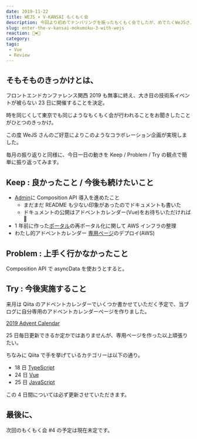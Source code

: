 ```yaml
---
date: 2019-11-22
title: WEJS × V-KANSAI もくもく会
description: 今回より初めてナンバリングを振ったもくもく会でしたが、めでたくWeJSさんとのコラボレーション企画をさせていただけることになりました。
slug: enter-the-v-kansai-mokumoku-3-with-wejs
reaction: 👨‍❤️‍👨
category: 
tags: 
 - Vue
 - Review
---
```


## そもそものきっかけとは、

フロントエンドカンファレンス関西 2019 も無事に終え、大き目の技術系イベントが被らない 23 日に開催することを決定。

時を同じくして東京でも同じようなもくもく会が行われることをお聞きしたことがひとつのきっかけ。

この度 WeJS さんのご好意によりこのようなコラボレーション企画が実現しました。

毎月の振り返りと同様に、今日一日の動きを Keep / Problem / Try の観点で簡単に振り返ってみます。

## Keep : 良かったこと / 今後も続けたいこと

- [Admin](https://github.com/jiyuujin/admin)に Composition API 導入を進めたこと
   - まだまだ README も少ない印象があったのでドキュメントも書いた
   - ドキュメントの公開はアドベントカレンダー(Vue)をお待ちいただければ🙏
- 1 年前に作った[ポータル](https://nekohack.app/)の再ポータル化に関して AWS インフラの整理
- わたし的アドベントカレンダー [専用ページ](https://webneko.dev/advent-calendar/2019)のデプロイ(AWS)

## Problem : 上手く行かなかったこと

Composition API で asyncData を使おうとすると。

## Try : 今後実施すること

来月は Qiita のアドベントカレンダーでいくつか書かせていただく予定で、当ブログに自分専用のアドベントカレンダーページを作りました。

<a class="link-preview" href="https://webneko.dev/advent-calendar/2019">2019 Advent Calendar</a>

25 日毎日更新できるか定かではありませんが、専用ページを作った以上頑張りたい。

ちなみに Qiita で手を挙げているカテゴリーは以下の通り。

- 18 日 [TypeScript](https://qiita.com/advent-calendar/2019/typescript)
- 24 日 [Vue](https://qiita.com/advent-calendar/2019/vue)
- 25 日 [JavaScript](https://qiita.com/advent-calendar/2019/javascript)

この 4 日間については必ず更新させていただきます。

## 最後に、

次回のもくもく会 #4 の予定は現在未定です。
